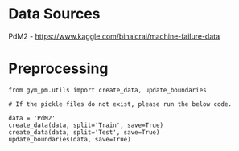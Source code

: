# Data Sources

PdM2 - https://www.kaggle.com/binaicrai/machine-failure-data

# Preprocessing
```
from gym_pm.utils import create_data, update_boundaries

# If the pickle files do not exist, please run the below code.

data = 'PdM2'
create_data(data, split='Train', save=True)
create_data(data, split='Test', save=True)
update_boundaries(data, save=True)
```
